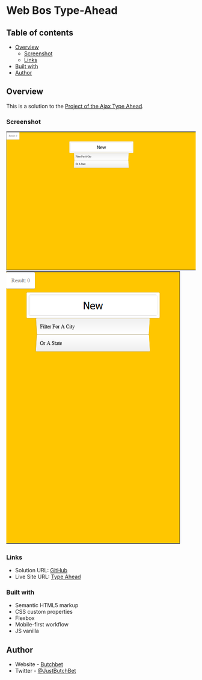 # Web Bos Type-Ahead

## Table of contents

- [Overview](#overview)
  - [Screenshot](#screenshot)
  - [Links](#links)
- [Built with](#built-with)
- [Author](#author)


## Overview
This is a solution to the [Project of the Ajax Type Ahead](https://courses.wesbos.com/account/access/62f5161388db94aff3b2dab9/view/194130156).

### Screenshot
![Desktop](./assets/desktop.png)
![Mobile](./assets/mobile.png)

### Links
- Solution URL: [GitHub](https://github.com/ButchBet/Type-Ahead/)
- Live Site URL: [Type Ahead](https://butchbet.github.io/Type-Ahead/)

### Built with
- Semantic HTML5 markup
- CSS custom properties
- Flexbox
- Mobile-first workflow
- JS vanilla

## Author
- Website - [Butchbet](none)
- Twitter - [@JustButchBet](https://twitter.com/JustButchBet)